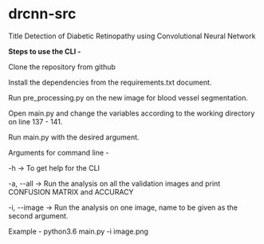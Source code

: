 # drcnn-src
Title
Detection of Diabetic Retinopathy using Convolutional Neural Network 



__**Steps to use the CLI -**__

Clone the repository from github

Install the dependencies from the requirements.txt document.

Run pre_processing.py on the new image for blood vessel segmentation.

Open main.py and change the variables according to the working directory on line 137 - 141.

Run main.py with the desired argument.

Arguments for command line -

-h -> To get help for the CLI

-a, --all -> Run the analysis on all the validation images and print CONFUSION MATRIX and ACCURACY

-i, --image -> Run the analysis on one image, name to be given as the second argument.

Example -
python3.6 main.py -i image.png
